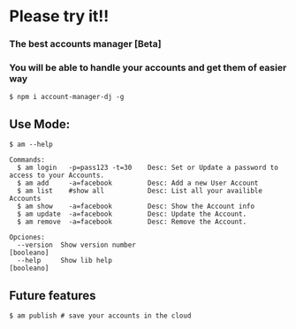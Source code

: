# Please try it!!
### The best accounts manager [Beta]
### You will be able to handle your accounts and get them of easier way

```
$ npm i account-manager-dj -g
```
## Use Mode:

```
$ am --help

Commands:
  $ am login   -p=pass123 -t=30    Desc: Set or Update a password to access to your Accounts.
  $ am add     -a=facebook         Desc: Add a new User Account
  $ am list    #show all           Desc: List all your availible Accounts
  $ am show    -a=facebook         Desc: Show the Account info
  $ am update  -a=facebook         Desc: Update the Account.
  $ am remove  -a=facebook         Desc: Remove the Account.

Opciones:
  --version  Show version number                                [booleano]
  --help     Show lib help                                      [booleano]

```

## Future features

```
$ am publish # save your accounts in the cloud
```

